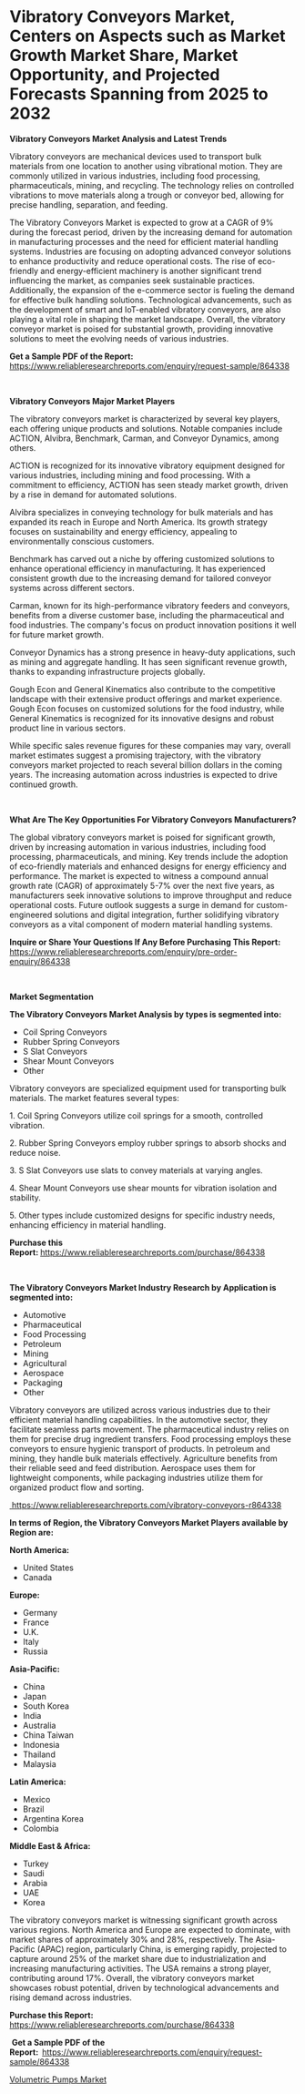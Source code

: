 <p><h1>Vibratory Conveyors Market, Centers on Aspects such as Market Growth Market Share, Market Opportunity, and Projected Forecasts Spanning from 2025 to 2032</h1></p><p><strong>Vibratory Conveyors Market Analysis and Latest Trends</strong></p>
<p><p>Vibratory conveyors are mechanical devices used to transport bulk materials from one location to another using vibrational motion. They are commonly utilized in various industries, including food processing, pharmaceuticals, mining, and recycling. The technology relies on controlled vibrations to move materials along a trough or conveyor bed, allowing for precise handling, separation, and feeding.</p><p>The Vibratory Conveyors Market is expected to grow at a CAGR of 9% during the forecast period, driven by the increasing demand for automation in manufacturing processes and the need for efficient material handling systems. Industries are focusing on adopting advanced conveyor solutions to enhance productivity and reduce operational costs. The rise of eco-friendly and energy-efficient machinery is another significant trend influencing the market, as companies seek sustainable practices. Additionally, the expansion of the e-commerce sector is fueling the demand for effective bulk handling solutions. Technological advancements, such as the development of smart and IoT-enabled vibratory conveyors, are also playing a vital role in shaping the market landscape. Overall, the vibratory conveyor market is poised for substantial growth, providing innovative solutions to meet the evolving needs of various industries.</p></p>
<p><strong>Get a Sample PDF of the Report:&nbsp;</strong> <a href="https://www.reliableresearchreports.com/enquiry/request-sample/864338?utm_campaign=2393&utm_medium=2&utm_source=Github&utm_content=ia&utm_term=20022025&utm_id=vibratory-conveyors">https://www.reliableresearchreports.com/enquiry/request-sample/864338</a></p>
<p>&nbsp;</p>
<p><strong>Vibratory Conveyors Major Market Players</strong></p>
<p><p>The vibratory conveyors market is characterized by several key players, each offering unique products and solutions. Notable companies include ACTION, Alvibra, Benchmark, Carman, and Conveyor Dynamics, among others. </p><p>ACTION is recognized for its innovative vibratory equipment designed for various industries, including mining and food processing. With a commitment to efficiency, ACTION has seen steady market growth, driven by a rise in demand for automated solutions.</p><p>Alvibra specializes in conveying technology for bulk materials and has expanded its reach in Europe and North America. Its growth strategy focuses on sustainability and energy efficiency, appealing to environmentally conscious customers. </p><p>Benchmark has carved out a niche by offering customized solutions to enhance operational efficiency in manufacturing. It has experienced consistent growth due to the increasing demand for tailored conveyor systems across different sectors. </p><p>Carman, known for its high-performance vibratory feeders and conveyors, benefits from a diverse customer base, including the pharmaceutical and food industries. The company's focus on product innovation positions it well for future market growth.</p><p>Conveyor Dynamics has a strong presence in heavy-duty applications, such as mining and aggregate handling. It has seen significant revenue growth, thanks to expanding infrastructure projects globally.</p><p>Gough Econ and General Kinematics also contribute to the competitive landscape with their extensive product offerings and market experience. Gough Econ focuses on customized solutions for the food industry, while General Kinematics is recognized for its innovative designs and robust product line in various sectors.</p><p>While specific sales revenue figures for these companies may vary, overall market estimates suggest a promising trajectory, with the vibratory conveyors market projected to reach several billion dollars in the coming years. The increasing automation across industries is expected to drive continued growth.</p></p>
<p>&nbsp;</p>
<p><strong>What Are The Key Opportunities For Vibratory Conveyors Manufacturers?</strong></p>
<p><p>The global vibratory conveyors market is poised for significant growth, driven by increasing automation in various industries, including food processing, pharmaceuticals, and mining. Key trends include the adoption of eco-friendly materials and enhanced designs for energy efficiency and performance. The market is expected to witness a compound annual growth rate (CAGR) of approximately 5-7% over the next five years, as manufacturers seek innovative solutions to improve throughput and reduce operational costs. Future outlook suggests a surge in demand for custom-engineered solutions and digital integration, further solidifying vibratory conveyors as a vital component of modern material handling systems.</p></p>
<p><strong>Inquire or Share Your Questions If Any Before Purchasing This Report:</strong> <a href="https://www.reliableresearchreports.com/enquiry/pre-order-enquiry/864338?utm_campaign=2393&utm_medium=2&utm_source=Github&utm_content=ia&utm_term=20022025&utm_id=vibratory-conveyors">https://www.reliableresearchreports.com/enquiry/pre-order-enquiry/864338</a></p>
<p>&nbsp;</p>
<p><strong>Market Segmentation</strong></p>
<p><strong>The Vibratory Conveyors Market Analysis by types is segmented into:</strong></p>
<p><ul><li>Coil Spring Conveyors</li><li>Rubber Spring Conveyors</li><li>S Slat Conveyors</li><li>Shear Mount Conveyors</li><li>Other</li></ul></p>
<p><p>Vibratory conveyors are specialized equipment used for transporting bulk materials. The market features several types: </p><p>1. Coil Spring Conveyors utilize coil springs for a smooth, controlled vibration.</p><p>2. Rubber Spring Conveyors employ rubber springs to absorb shocks and reduce noise.</p><p>3. S Slat Conveyors use slats to convey materials at varying angles.</p><p>4. Shear Mount Conveyors use shear mounts for vibration isolation and stability.</p><p>5. Other types include customized designs for specific industry needs, enhancing efficiency in material handling.</p></p>
<p><strong>Purchase this Report:&nbsp;</strong><a href="https://www.reliableresearchreports.com/purchase/864338?utm_campaign=2393&utm_medium=2&utm_source=Github&utm_content=ia&utm_term=20022025&utm_id=vibratory-conveyors">https://www.reliableresearchreports.com/purchase/864338</a></p>
<p>&nbsp;</p>
<p><strong>The Vibratory Conveyors Market Industry Research by Application is segmented into:</strong></p>
<p><ul><li>Automotive</li><li>Pharmaceutical</li><li>Food Processing</li><li>Petroleum</li><li>Mining</li><li>Agricultural</li><li>Aerospace</li><li>Packaging</li><li>Other</li></ul></p>
<p><p>Vibratory conveyors are utilized across various industries due to their efficient material handling capabilities. In the automotive sector, they facilitate seamless parts movement. The pharmaceutical industry relies on them for precise drug ingredient transfers. Food processing employs these conveyors to ensure hygienic transport of products. In petroleum and mining, they handle bulk materials effectively. Agriculture benefits from their reliable seed and feed distribution. Aerospace uses them for lightweight components, while packaging industries utilize them for organized product flow and sorting.</p></p>
<p><a href="https://www.reliableresearchreports.com/vibratory-conveyors-r864338?utm_campaign=2393&utm_medium=2&utm_source=Github&utm_content=ia&utm_term=20022025&utm_id=vibratory-conveyors">&nbsp;https://www.reliableresearchreports.com/vibratory-conveyors-r864338</a></p>
<p><strong>In terms of Region, the Vibratory Conveyors Market Players available by Region are:</strong></p>
<p>
    <p> <strong> North America: </strong>
        <ul>
            <li>United States</li>
            <li>Canada</li>
        </ul>
        </p> 
    <p> <strong> Europe: </strong>
        <ul>
            <li>Germany</li>
            <li>France</li>
            <li>U.K.</li>
            <li>Italy</li>
            <li>Russia</li>
        </ul>
        </p> 
    <p> <strong> Asia-Pacific: </strong>
        <ul>
            <li>China</li>
            <li>Japan</li>
            <li>South Korea</li>
            <li>India</li>
            <li>Australia</li>
            <li>China Taiwan</li>
            <li>Indonesia</li>
            <li>Thailand</li>
            <li>Malaysia</li>
        </ul>
        </p> 
    <p> <strong> Latin America: </strong>
        <ul>
            <li>Mexico</li>
            <li>Brazil</li>
            <li>Argentina Korea</li>
            <li>Colombia</li>
        </ul>
        </p> 
    <p> <strong> Middle East & Africa: </strong>
        <ul>
            <li>Turkey</li>
            <li>Saudi</li>
            <li>Arabia</li>
            <li>UAE</li>
            <li>Korea</li>
        </ul>
    </p>
    </p>
<p><p>The vibratory conveyors market is witnessing significant growth across various regions. North America and Europe are expected to dominate, with market shares of approximately 30% and 28%, respectively. The Asia-Pacific (APAC) region, particularly China, is emerging rapidly, projected to capture around 25% of the market share due to industrialization and increasing manufacturing activities. The USA remains a strong player, contributing around 17%. Overall, the vibratory conveyors market showcases robust potential, driven by technological advancements and rising demand across industries.</p></p>
<p><strong>Purchase this Report: </strong><a href="https://www.reliableresearchreports.com/purchase/864338?utm_campaign=2393&utm_medium=2&utm_source=Github&utm_content=ia&utm_term=20022025&utm_id=vibratory-conveyors">https://www.reliableresearchreports.com/purchase/864338</a></p>
<p>&nbsp;<strong>Get a Sample PDF of the Report:&nbsp;&nbsp;</strong><a href="https://www.reliableresearchreports.com/enquiry/request-sample/864338?utm_campaign=2393&utm_medium=2&utm_source=Github&utm_content=ia&utm_term=20022025&utm_id=vibratory-conveyors">https://www.reliableresearchreports.com/enquiry/request-sample/864338</a></p>
<p><strong></strong></p>
<p><p><a href="https://github.com/janraimondo83/Market-Research-Report-List-1/blob/main/volumetric-pumps-market.md?utm_campaign=2393&utm_medium=2&utm_source=Github&utm_content=ia&utm_term=20022025&utm_id=vibratory-conveyors">Volumetric Pumps Market</a></p></p>